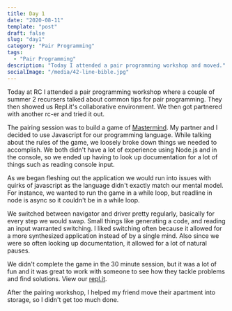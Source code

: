 ```yaml
---
title: Day 1
date: "2020-08-11"
template: "post"
draft: false
slug: "day1"
category: "Pair Programming"
tags:
  - "Pair Programming"
description: "Today I attended a pair programming workshop and moved."
socialImage: "/media/42-line-bible.jpg"
---
```


Today at RC I attended a pair programming workshop where a couple of summer 2 recursers talked about common tips for pair programming. They then showed us Repl.it's collaborative environment. We then got partnered with another rc-er and tried it out.

The pairing session was to build a game of [Mastermind](https://en.wikipedia.org/wiki/Mastermind_(board_game)). My partner and I decided to use Javascript for our programming language. While talking about the rules of the game, we loosely  broke down things we needed to accomplish. We both didn't have a lot of experience using Node.js and in the console, so we ended  up having to look up documentation for a lot of things such as reading console input.

As we began fleshing out the application we would run into issues with quirks of javascript as the language didn't exactly match our mental model. For instance, we wanted to run the game in a while loop, but readline in node is async so it couldn't be in a while loop. 

We switched between navigator and driver pretty regularly, basically for every step we would swap. Small things like generating a code, and reading an input warranted switching. I liked switching often because it allowed for a more synthesized application instead of by a single mind. Also since we were so often looking up documentation, it allowed for a lot of natural pauses. 

We didn't complete the game in the 30 minute session, but it was a lot of fun and it was great to work with someone to see how they tackle problems and find solutions. View our [repl.it](https://repl.it/@Emceelamb/StupidFeistyDecagon#index.js).

After the pairing workshop, I helped my friend move their apartment into storage, so I didn't get too much done.
